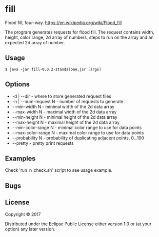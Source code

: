 # fill

Flood fill, four-way.
https://en.wikipedia.org/wiki/Flood_fill

The program generates requests for flood fill. The request contains
width, height, color range, 2d array of numbers, steps to run on the array and
an expected 2d array of number.

## Usage

    $ java -jar fill-0.0.2-standalone.jar [args]

## Options

* -d | --dir <directory> - where to store generated request files
* -n | --num-request N - number of requests to generate
* --min-width N - minimal width of the 2d data array
* --max-width N - maximal width of the 2d data array
* --min-height N - minimal height of the 2d data array
* --max-height N - maximal height of the 2d data array
* --min-color-range N - minimal color range to use for data points
* --max-color-range N - maximal color range to use for data points
* --probability N - probability of duplicating adjacent points, 0...100
* --pretty - pretty print requests

## Examples

Check 'run_n_check.sh' script to see usage example.

## Bugs

## License

Copyright © 2017

Distributed under the Eclipse Public License either version 1.0 or (at
your option) any later version.

